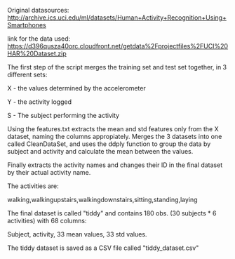 Original datasources: http://archive.ics.uci.edu/ml/datasets/Human+Activity+Recognition+Using+Smartphones 

link for the data used: https://d396qusza40orc.cloudfront.net/getdata%2Fprojectfiles%2FUCI%20HAR%20Dataset.zip 

The first step of the script merges the training set and test set together, in 3 different sets:

X - the values determined by the accelerometer

Y - the activity logged

S - The subject performing the activity


Using the features.txt extracts the mean and std features only from the X dataset, naming the columns appropiately. Merges the 3 datasets into one called CleanDataSet,
and uses the ddply function to group the data by subject and activity and calculate the mean between the values.

Finally extracts the activity names and changes their ID in the final dataset by their actual activity name.

The activities are:

walking,walkingupstairs,walkingdownstairs,sitting,standing,laying

The final dataset is called "tiddy" and  contains 180 obs. (30 subjects *  6 activities) with 68 columns:

Subject, activity, 33 mean values, 33 std values.

The tiddy dataset is saved as a CSV file called  "tiddy_dataset.csv"
